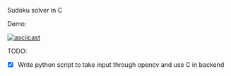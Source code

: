 Sudoku solver in C

Demo: 

[![asciicast](https://asciinema.org/a/Oo7jab8aHcLKNSWkSoPOa0R18.svg)](https://asciinema.org/a/Oo7jab8aHcLKNSWkSoPOa0R18)

TODO: 
- [x] Write python script to take input through opencv and use C in backend   
